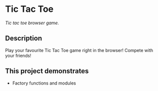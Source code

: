 # Tic Tac Toe

_Tic tac toe browser game._

## Description

Play your favourite Tic Tac Toe game right in the browser! Compete with your friends!

## This project demonstrates

- Factory functions and modules

